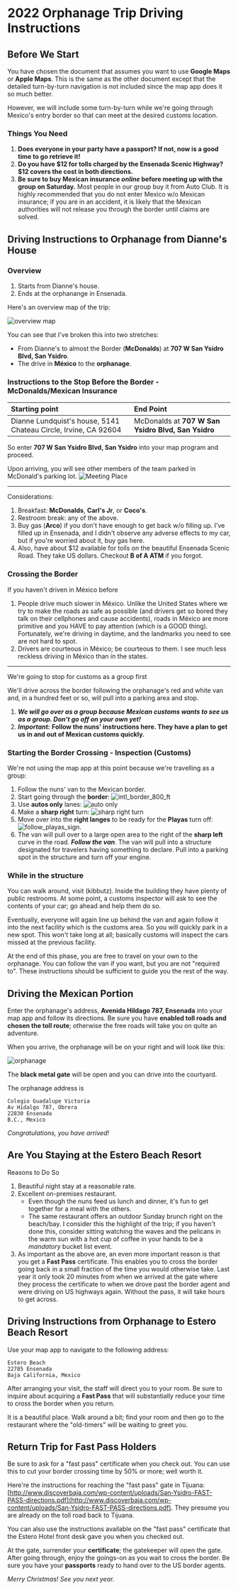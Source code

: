 # 2022 Orphanage Trip Driving Instructions

## Before We Start

You have chosen the document that assumes you want to use **Google Maps** or **Apple Maps**.  This is the same as the other document except that the detailed turn-by-turn navigation is not included since the map app does it so much better.

However, we will include some turn-by-turn while we're going through Mexico's entry border so that can meet at the desired customs location.

### Things You Need

1. **Does everyone in your party have a passport?  If not, now is a good time to go retrieve it!**
1. **Do you have $12 for tolls charged by the Ensenada Scenic Highway?  $12 covers the cost in both directions.**
1. **Be sure to buy Mexican insurance *online* before meeting up with the group on Saturday.** Most people in our group buy it from Auto Club.  It is highly recommended that you do not enter Mexico w/o Mexican insurance; if you are in an accident, it is likely that the Mexican authorities will not release you through the border until claims are solved.

## Driving Instructions to Orphanage from Dianne's House

### Overview

1. Starts from Dianne's house.
1. Ends at the orphanange in Ensenada.

Here's an overview map of the trip:

![overview map](Orphanage_overview.jpg)

You can see that I've broken this into two stretches:

* From Dianne's to almost the Border (**McDonalds**) at **707 W San Ysidro Blvd, San Ysidro**.
* The drive in **México** to the **orphanage**.

### Instructions to the Stop Before the Border - McDonalds/Mexican Insurance

| **Starting point**                                              | **End Point**                                      |
|:----------------------------------------------------------------|:---------------------------------------------------|
| Dianne Lundquist's house, 5141 Chateau Circle, Irvine, CA 92604 | McDonalds at **707 W San Ysidro Blvd, San Ysidro** |

So enter **707 W San Ysidro Blvd, San Ysidro** into your map program and proceed.

Upon arriving, you will see other members of the team parked in McDonald's parking lot.
![Meeting Place](Services_around_McDonalds.jpg)

---

Considerations:

1. Breakfast: **McDonalds**, **Carl's Jr**, or **Coco's**.
1. Restroom break: any of the above.
1. Buy gas (**Arco**) if you don't have enough to get back w/o filling up.  I've filled up
    in Ensenada, and I didn't observe any adverse effects to my car, but if you're worried
    about it, buy gas here.
1. Also, have about $12 available for tolls on the beautiful Ensenada Scenic Road.
    They take US dollars.  Checkout **B of A ATM** if you forgot.

### Crossing the Border

If you haven't driven in México before

1. People drive much slower in México.  Unlike the United States where we try
    to make the roads as safe as possible (and drivers get so bored they talk
    on their cellphones and cause accidents), roads in México are more primitive
    and you HAVE to pay attention (which is a GOOD thing).  Fortunately, we're
    driving in daytime, and the landmarks you need to see are not hard to spot.
1. Drivers are courteous in México; be courteous to them.  I see much less
    reckless driving in México than in the states.

---

We're going to stop for customs as a group first

We'll drive across the border following the orphanage's red and white van and, in a hundred feet or so, will pull
into a parking area and stop.

1. ***We will go over as a group because Mexican customs wants to see us as a group.
    Don't go off on your own yet!***
1. ***Important:*** **Follow the nuns' instructions here.  They have a plan to get
    us in and out of Mexican customs quickly.**

### Starting the Border Crossing - Inspection (Customs)

We're not using the map app at this point because we're travelling as a group:

1. Follow the nuns' van to the Mexican border.
1. Start going through the **border**:
    ![intl_border_800_ft](intl_border_800_ft.jpg)
1. Use **autos only** lanes:
    ![auto only](autos_only.jpg)
1. Make a **sharp right** turn:
    ![sharp right turn](sharp_right.jpg)
1. Move over into the **right langes** to be ready for the **Playas** turn off:
    ![follow_playas_sign](follow_playas_sign.jpg).
1. The van will pull over to a large open area to the right of the **sharp left** curve in the road.  ***Follow the van***.  The
    van will pull into a structure designated for travelers having something to declare.  Pull into a parking
    spot in the structure and turn off your engine.

### While in the structure

You can walk around, visit (kibbutz).  Inside the building they have plenty of public restrooms.
At some point, a customs inspector will ask to see the contents of your car; go ahead and help them do so.

Eventually, everyone will again line up behind the van and again follow it into the next facility which
is the customs area.
So you will quickly park in a new spot.
This won't take long at all; basically customs will inspect the cars missed at the previous
facility.

At the end of this phase, you are free to travel on your own to the orphanage.
You can follow the van if you want, but you are not
"required to".  These instructions should be sufficient to guide you the rest of the way.

## Driving the Mexican Portion

Enter the orphanage's address, **Avenida Hildago 787, Ensenada** into your map app and follow its directions. Be sure you have **enabled toll roads and chosen the toll route**;  otherwise the free roads will take you on quite an adventure.

When you arrive, the orphanage will be on your right and will look like this:

![orphanage](orphanage.jpg)

The **black metal gate** will be open and you can drive into the courtyard.

The orphanage address is

```text
Colegio Guadalupe Victoria
Av Hidalgo 787, Obrera
22830 Ensenada
B.C., Mexico
```

*Congratulations, you have arrived!*

## Are You Staying at the Estero Beach Resort

Reasons to Do So

1. Beautiful night stay at a reasonable rate.
1. Excellent on-premises restaurant.
    * Even though the nuns feed us lunch and dinner, it's fun to get together for a meal with the others.
    * The same restaurant offers an outdoor Sunday brunch right on the beach/bay.
      I consider this the highlight of the trip; if you haven't done this,
      consider sitting watching the waves and the pelicans in the warm sun with a hot cup of
      coffee in your hands to be a *mandatory* bucket list event.
1. As important as the above are, an even more important reason is that you get
    a **Fast Pass** certificate.  This enables
    you to cross the border going back in a small fraction of the time you would otherwise take.
    Last year it only took 20 minutes from when we arrived at the gate where
    they process the certificate to when we
    drove past the border agent and were driving on US highways again.
    Without the pass, it will take hours to get across.

## Driving Instructions from Orphanage to Estero Beach Resort

Use your map app to navigate to the following address:

```text
Estero Beach
22785 Ensenada
Baja California, Mexico
```

After arranging your visit, the staff will direct you to your room.  Be sure to inquire about acquiring a **Fast Pass** that will substantially reduce your time to cross the border when you return.

It is a beautiful place.  Walk around a bit; find your room and then go to
the restaurant where the "old-timers" will be waiting to greet you.

## Return Trip for Fast Pass Holders

Be sure to ask for a "fast pass" certificate when you check out.
You can use this to cut your
border crossing time by 50% or more; well worth it.

Here're the instructions for reaching the "fast pass" gate in Tijuana:
[http://www.discoverbaja.com/wp-content/uploads/San-Ysidro-FAST-PASS-directions.pdf](http://www.discoverbaja.com/wp-content/uploads/San-Ysidro-FAST-PASS-directions.pdf).  They presume you are already on the toll road back to Tijuana.

You can also use the instructions available on the "fast pass" certificate that the Estero Hotel front desk gave you when you checked out.

At the gate, surrender your **certificate**; the gatekeeper will open the gate. After going through, enjoy the goings-on as you wait to cross the border.  Be sure you have your
**passports** ready to hand over to the US border agents.

*Merry Christmas!  See you next year.*
